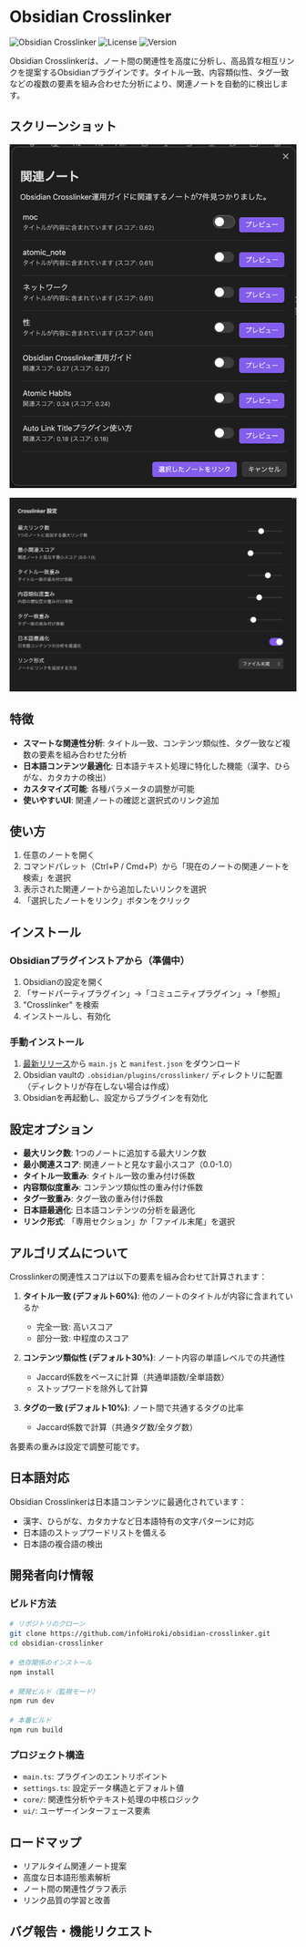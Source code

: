 # Obsidian Crosslinker

![Obsidian Crosslinker](https://img.shields.io/badge/Obsidian-Crosslinker-blue)
![License](https://img.shields.io/badge/license-MIT-green)
![Version](https://img.shields.io/badge/version-0.1.1-green)

Obsidian Crosslinkerは、ノート間の関連性を高度に分析し、高品質な相互リンクを提案するObsidianプラグインです。タイトル一致、内容類似性、タグ一致などの複数の要素を組み合わせた分析により、関連ノートを自動的に検出します。

## スクリーンショット

![関連ノート検索画面](https://raw.githubusercontent.com/infoHiroki/obsidian-crosslinker/main/screenshots/related-notes.png)

![設定画面](https://raw.githubusercontent.com/infoHiroki/obsidian-crosslinker/main/screenshots/settings.png)

## 特徴

- **スマートな関連性分析**: タイトル一致、コンテンツ類似性、タグ一致など複数の要素を組み合わせた分析
- **日本語コンテンツ最適化**: 日本語テキスト処理に特化した機能（漢字、ひらがな、カタカナの検出）
- **カスタマイズ可能**: 各種パラメータの調整が可能
- **使いやすいUI**: 関連ノートの確認と選択式のリンク追加

## 使い方

1. 任意のノートを開く
2. コマンドパレット（Ctrl+P / Cmd+P）から「現在のノートの関連ノートを検索」を選択
3. 表示された関連ノートから追加したいリンクを選択
4. 「選択したノートをリンク」ボタンをクリック

## インストール

### Obsidianプラグインストアから（準備中）

1. Obsidianの設定を開く
2. 「サードパーティプラグイン」→「コミュニティプラグイン」→「参照」
3. "Crosslinker" を検索
4. インストールし、有効化

### 手動インストール

1. [最新リリース](https://github.com/infoHiroki/obsidian-crosslinker/releases)から `main.js` と `manifest.json` をダウンロード
2. Obsidian vaultの `.obsidian/plugins/crosslinker/` ディレクトリに配置（ディレクトリが存在しない場合は作成）
3. Obsidianを再起動し、設定からプラグインを有効化

## 設定オプション

- **最大リンク数**: 1つのノートに追加する最大リンク数
- **最小関連スコア**: 関連ノートと見なす最小スコア（0.0-1.0）
- **タイトル一致重み**: タイトル一致の重み付け係数
- **内容類似度重み**: コンテンツ類似性の重み付け係数
- **タグ一致重み**: タグ一致の重み付け係数
- **日本語最適化**: 日本語コンテンツの分析を最適化
- **リンク形式**: 「専用セクション」か「ファイル末尾」を選択

## アルゴリズムについて

Crosslinkerの関連性スコアは以下の要素を組み合わせて計算されます：

1. **タイトル一致 (デフォルト60\%)**: 他のノートのタイトルが内容に含まれているか
   - 完全一致: 高いスコア
   - 部分一致: 中程度のスコア

2. **コンテンツ類似性 (デフォルト30\%)**: ノート内容の単語レベルでの共通性
   - Jaccard係数をベースに計算（共通単語数/全単語数）
   - ストップワードを除外して計算

3. **タグの一致 (デフォルト10\%)**: ノート間で共通するタグの比率
   - Jaccard係数で計算（共通タグ数/全タグ数）

各要素の重みは設定で調整可能です。

## 日本語対応

Obsidian Crosslinkerは日本語コンテンツに最適化されています：

- 漢字、ひらがな、カタカナなど日本語特有の文字パターンに対応
- 日本語のストップワードリストを備える
- 日本語の複合語の検出

## 開発者向け情報

### ビルド方法

```bash
# リポジトリのクローン
git clone https://github.com/infoHiroki/obsidian-crosslinker.git
cd obsidian-crosslinker

# 依存関係のインストール
npm install

# 開発ビルド（監視モード）
npm run dev

# 本番ビルド
npm run build
```

### プロジェクト構造

- `main.ts`: プラグインのエントリポイント
- `settings.ts`: 設定データ構造とデフォルト値
- `core/`: 関連性分析やテキスト処理の中核ロジック
- `ui/`: ユーザーインターフェース要素

## ロードマップ

- リアルタイム関連ノート提案
- 高度な日本語形態素解析
- ノート間の関連性グラフ表示
- リンク品質の学習と改善

## バグ報告・機能リクエスト